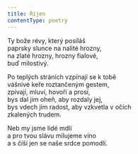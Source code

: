 ```yaml
---
title: Říjen
contentType: poetry
---
```


<section>

Ty bože révy, který posíláš  
paprsky slunce na nalité hrozny,  
na zlaté hrozny, hrozny fialové,  
buď milostivý.

</section>

<section>

Po teplých stráních vzpínají se k tobě  
vášnivé keře roztančeným gestem,  
zpívají, mluví, hovoří a prosí,  
bys dal jim oheň, aby rozdaly jej,  
bys vdech jim radost, aby vzkvetla v očích  
zkalených trudem.

</section>

<section>

Neb my jsme lidé mdlí  
a pro tvou slávu milujeme víno  
a s číší jen se naše srdce pomodlí.

</section>
